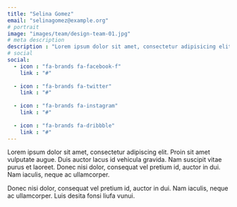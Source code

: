 ```yaml
---
title: "Selina Gomez"
email: "selinagomez@example.org"
# portrait
image: "images/team/design-team-01.jpg"
# meta description
description : "Lorem ipsum dolor sit amet, consectetur adipisicing elit, sed do eiusmod tempor incididunt ut labore. dolore magna aliqua. Ut enim ad minim veniam, quis nostrud."
# social
social:
  - icon : "fa-brands fa-facebook-f"
    link : "#"
    
  - icon : "fa-brands fa-twitter"
    link : "#"
    
  - icon : "fa-brands fa-instagram"
    link : "#"
    
  - icon : "fa-brands fa-dribbble"
    link : "#"
---
```


Lorem ipsum dolor sit amet, consectetur adipiscing elit. Proin sit amet vulputate augue. Duis auctor lacus id vehicula gravida. Nam suscipit vitae purus et laoreet.
Donec nisi dolor, consequat vel pretium id, auctor in dui. Nam iaculis, neque ac ullamcorper.

Donec nisi dolor, consequat vel pretium id, auctor in dui. Nam iaculis, neque ac ullamcorper. Luis desita fonsi liufa vunui.